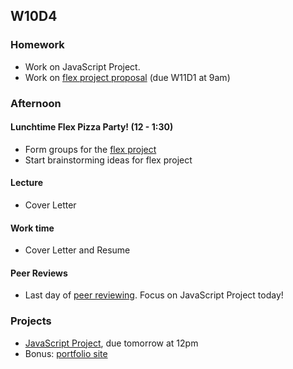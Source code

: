 ## W10D4
### Homework
* Work on JavaScript Project.
* Work on [flex project proposal][flex-sample-proposal] (due W11D1 at 9am)

### Afternoon

#### Lunchtime Flex Pizza Party! (12 - 1:30)
* Form groups for the [flex project][flex-project]
* Start brainstorming ideas for flex project

#### Lecture
* Cover Letter

#### Work time
* Cover Letter and Resume

#### Peer Reviews
* Last day of [peer reviewing][peer-review-instructions]. Focus on JavaScript Project today!

### Projects
* [JavaScript Project][js-project], due tomorrow at 12pm
* Bonus: [portfolio site][portfolio]

<!-- LINKS -->
<!-- Job Search Projects -->
[js-project]: ../projects/js-project/js-project.md
[flex-project]: ../projects/flex-project/flex-project.md
[flex-sample-proposal]: ../projects/flex-project/flex-sample-proposal.md
[cover-letter]: ../application-materials/cover-letter/cover-letter.md
[portfolio]: ../application-materials/portfolio/portfolio.md
[peer-review-instructions]: ../meta/app-academy/peer-reviews.md

<!-- Internal Resources -->
[Jobberwocky]: http://progress.appacademy.io/jobberwocky
